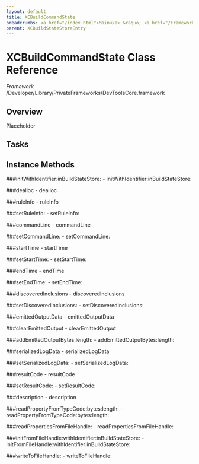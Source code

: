 ```yaml
---
layout: default
title: XCBuildCommandState
breadcrumbs: <a href="/index.html">Main</a> &raquo; <a href="/Frameworks.html">Framework</a> &raquo; <a href="/Frameworks/DevToolsCore.html">DevToolsCore</a> &raquo; XCBuildCommandState
parent: XCBuildStateStoreEntry 
---
```

# XCBuildCommandState Class Reference

*Framework* /Developer/Library/PrivateFrameworks/DevToolsCore.framework

## Overview

Placeholder

## Tasks

## Instance Methods

<a name="-initWithIdentifier:inBuildStateStore:"></a>
###initWithIdentifier:inBuildStateStore:
    - initWithIdentifier:inBuildStateStore:

<a name="-dealloc"></a>
###dealloc
    - dealloc

<a name="-ruleInfo"></a>
###ruleInfo
    - ruleInfo

<a name="-setRuleInfo:"></a>
###setRuleInfo:
    - setRuleInfo:

<a name="-commandLine"></a>
###commandLine
    - commandLine

<a name="-setCommandLine:"></a>
###setCommandLine:
    - setCommandLine:

<a name="-startTime"></a>
###startTime
    - startTime

<a name="-setStartTime:"></a>
###setStartTime:
    - setStartTime:

<a name="-endTime"></a>
###endTime
    - endTime

<a name="-setEndTime:"></a>
###setEndTime:
    - setEndTime:

<a name="-discoveredInclusions"></a>
###discoveredInclusions
    - discoveredInclusions

<a name="-setDiscoveredInclusions:"></a>
###setDiscoveredInclusions:
    - setDiscoveredInclusions:

<a name="-emittedOutputData"></a>
###emittedOutputData
    - emittedOutputData

<a name="-clearEmittedOutput"></a>
###clearEmittedOutput
    - clearEmittedOutput

<a name="-addEmittedOutputBytes:length:"></a>
###addEmittedOutputBytes:length:
    - addEmittedOutputBytes:length:

<a name="-serializedLogData"></a>
###serializedLogData
    - serializedLogData

<a name="-setSerializedLogData:"></a>
###setSerializedLogData:
    - setSerializedLogData:

<a name="-resultCode"></a>
###resultCode
    - resultCode

<a name="-setResultCode:"></a>
###setResultCode:
    - setResultCode:

<a name="-description"></a>
###description
    - description

<a name="-readPropertyFromTypeCode:bytes:length:"></a>
###readPropertyFromTypeCode:bytes:length:
    - readPropertyFromTypeCode:bytes:length:

<a name="-readPropertiesFromFileHandle:"></a>
###readPropertiesFromFileHandle:
    - readPropertiesFromFileHandle:

<a name="-initFromFileHandle:withIdentifier:inBuildStateStore:"></a>
###initFromFileHandle:withIdentifier:inBuildStateStore:
    - initFromFileHandle:withIdentifier:inBuildStateStore:

<a name="-writeToFileHandle:"></a>
###writeToFileHandle:
    - writeToFileHandle:

